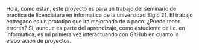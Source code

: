 Hola, como estan, este proyecto es para un trabajo del seminario de practica de licenciatura en informatica de la universidad Siglo 21. El trabajo entregado es un prototipo
que ira mejorando de a poco. ¿Puede tener errores? Si, aunque es parte del aprendizaje, como estudiente de lic. en informatica, es mi primera vez interactuando con GitHub
en cuanto la elaboracion de proyectos.
